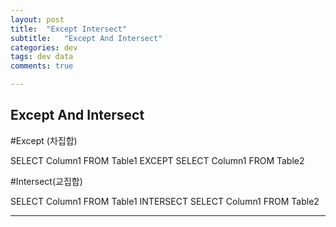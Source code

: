 ```yaml
---
layout: post
title:  "Except Intersect"
subtitle:   "Except And Intersect"
categories: dev
tags: dev data
comments: true

---
```


## Except And Intersect

#Except (차집합)

SELECT Column1 FROM Table1
	EXCEPT SELECT Column1 FROM Table2

#Intersect(교집합)

SELECT Column1 FROM Table1
	INTERSECT SELECT Column1 FROM Table2

---

